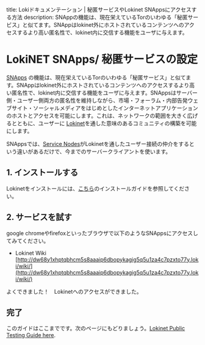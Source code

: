 title: Lokiドキュメンテーション | 秘匿サービスやLokinet SNAppsにアクセスする方法
description: SNAppの機能は、現在栄えているTorのいわゆる「秘匿サービス」と似てます。SNAppはlokinet外にホストされているコンテンツへのアクセスするより高い匿名性で、lokinet内に交信する機能をユーザに与えます。

# LokiNET SNApps/ 秘匿サービスの設定

[SNApps](../SNApps.md) の機能は、現在栄えているTorのいわゆる「秘匿サービス」と似てます。SNAppはlokinet外にホストされているコンテンツへのアクセスするより高い匿名性で、lokinet内に交信する機能をユーザに与えます。SNAppsはサーバー側・ユーザー側両方の匿名性を維持しながら、市場・フォーラム・内部告発ウェブサイト・ソーシャルメディアをはじめとしたインターネットアプリケーションのホストとアクセスを可能にします。これは、ネットワークの範囲を大きく広げるとともに、ユーザーに [Lokinet](../../LokinetOverview/)を通した意味のあるコミュニティの構築を可能にします。

SNAppsでは、[Service Nodes](../../ServiceNodes/SNOverview.md)がLokinetを通したユーザー接続の仲介をするという違いがあるだけで、今までのサーバークライアントを使います。

## 1. インストールする

Lokinetをインストールには、[こちら](../../Lokinet/Guides/lokinet-linux-guide.md)のインストールガイドを参照してください。

## 2. サービスを試す

google chromeやfirefoxといったブラウザで以下のようなSNAppsにアクセスしてみてください。

- Lokinet Wiki [http://dw68y1xhptqbhcm5s8aaaip6dbopykagig5q5u1za4c7pzxto77y.loki/wiki/](http://dw68y1xhptqbhcm5s8aaaip6dbopykagig5q5u1za4c7pzxto77y.loki/wiki/)

よくできました！　Lokinetへのアクセスができました。

## 完了

このガイドはここまでです。次のページにもどりましょう。[Lokinet Public Testing Guide here](../PublicTestingGuide/#3-joining-a-lokinet-irc-chat).
